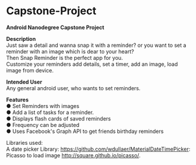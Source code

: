 # Capstone-Project
<b>Android Nanodegree Capstone Project</b>

<p><b>Description</b><br/>
Just saw a detail and wanna snap it with a reminder? or you want to set a reminder with an image which is dear to your heart?<br/>
Then Snap Reminder is the perfect app for you.<br/>
Customize your reminders add details, set a timer, add an image, load image from device.
</p>
<b>Intended User</b><br/>
Any general android user, who wants to set reminders.

<b>Features</b>
<br/>● Set Reminders with images
<br/>● Add a list of tasks for a reminder.
<br/>● Displays flash cards of saved reminders
<br/>● Frequency can be adjusted
<br/>● Uses Facebook's Graph API to get friends birthday reminders
<br/>

Libraries used:<br/>
A date picker Library: https://github.com/wdullaer/MaterialDateTimePicker: <br/>
Picasso to load image http://square.github.io/picasso/.
